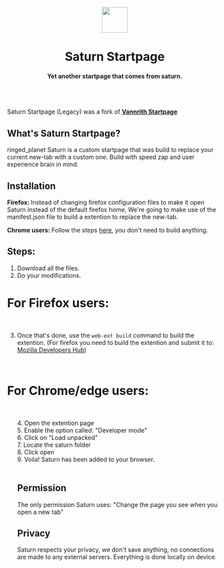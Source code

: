 <div align="center">
  <img src="https://i.imgur.com/pLPiXsb.png" width="60px" height="60px">
<h1>Saturn Startpage</h1>
<h4>Yet another startpage that comes from saturn. </h4>
  <br>
</div>
<br>

Saturn Startpage (Legacy) was a fork of <b><a href="https://gitlab.com/madsouris/startpage" target="_blank">Vannrith Startpage</a></b>

## What's Saturn Startpage?
ringed_planet Saturn is a custom startpage that was build to replace your current new-tab with a custom one. Build with speed zap and user experience brain in mind.


## Installation 
<b>Firefox: </b> Instead of changing firefox configuration files to make it open Saturn instead of the default firefox home, We're going to make use of the manifest.json file to build a extention to replace the new-tab.
  
<b>Chrome users: </b> Follow the steps <a href="#for-chromeedge-users" title="Chrome">here</a>, you don't need to build anything.

## Steps:
1. Download all the files.
2. Do your modifications.

# For Firefox users:
<br>

3. Once that's done, use the <code>web-ext build</code> command to build the extention.
(For firefox you need to build the extention and submit it to: <a href="https://addons.mozilla.org/en-GB/developers/" title="developerhub">Mozilla Developers Hub</a>)

<br>

# For Chrome/edge users:
<br>
<ul>
4. Open the extention page<br>
5. Enable the option called: "Developer mode"<br>
6. Click on "Load unpacked"<br>
7. Locate the saturn folder <br>
8. Click open<br>
9. Voila! Saturn has been added to your browser.<br>
  
<br>

## Permission

The only permission Saturn uses: "Change the page you see when you open a new tab"
<br>

## Privacy
Saturn respects your privacy, we don't save anything, no connections are made to any external servers. Everything is done locally on device.
